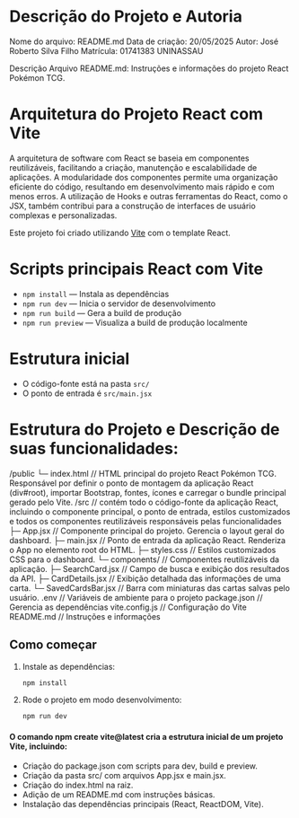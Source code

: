 # Descrição do Projeto e Autoria
Nome do arquivo: README.md
Data de criação: 20/05/2025
Autor: José Roberto Silva Filho
Matrícula: 01741383 UNINASSAU

Descrição Arquivo README.md:
Instruções e informações do projeto React Pokémon TCG.

# Arquitetura do  Projeto React com Vite
A arquitetura de software com React se baseia em componentes reutilizáveis, facilitando a criação, manutenção e escalabilidade de aplicações. A modularidade dos componentes permite uma organização eficiente do código, resultando em desenvolvimento mais rápido e com menos erros. A utilização de Hooks e outras ferramentas do React, como o JSX, também contribui para a construção de interfaces de usuário complexas e personalizadas.

Este projeto foi criado utilizando [Vite](https://vitejs.dev/) com o template React.

# Scripts principais React com Vite

- `npm install` — Instala as dependências
- `npm run dev` — Inicia o servidor de desenvolvimento
- `npm run build` — Gera a build de produção
- `npm run preview` — Visualiza a build de produção localmente

# Estrutura inicial
- O código-fonte está na pasta `src/`
- O ponto de entrada é `src/main.jsx`

# Estrutura do Projeto e Descrição de suas funcionalidades:

/public
  └─ index.html              // HTML principal do projeto React Pokémon TCG. Responsável por definir o ponto de montagem da aplicação React (div#root),
                 importar Bootstrap, fontes, ícones e carregar o bundle principal gerado pelo Vite.
/src                         // contém todo o código-fonte da aplicação React, incluindo o componente principal, o ponto de entrada, estilos customizados e todos os componentes reutilizáveis responsáveis pelas funcionalidades
  ├─ App.jsx                // Componente principal do projeto. Gerencia o layout geral do dashboard.
  ├─ main.jsx               // Ponto de entrada da aplicação React. Renderiza o App no elemento root do HTML.
  ├─ styles.css             // Estilos customizados CSS para o dashboard.
  └─ components/            // Componentes reutilizáveis da aplicação.
      ├─ SearchCard.jsx     // Campo de busca e exibição dos resultados da API.
      ├─ CardDetails.jsx    // Exibição detalhada das informações de uma carta.
      └─ SavedCardsBar.jsx  // Barra com miniaturas das cartas salvas pelo usuário.
.env  //  Variáveis de ambiente para o projeto
package.json                // Gerencia as dependências
vite.config.js              // Configuração do Vite
README.md                   // Instruções e informações


## Como começar
1. Instale as dependências:
   ```sh
   npm install
   ```
2. Rode o projeto em modo desenvolvimento:
   ```sh
   npm run dev

 #### O comando npm create vite@latest cria a estrutura inicial de um projeto Vite, incluindo:
- Criação do package.json com scripts para dev, build e preview.
- Criação da pasta src/ com arquivos App.jsx e main.jsx.
- Criação do index.html na raiz.
- Adição de um README.md com instruções básicas.
- Instalação das dependências principais (React, ReactDOM, Vite).









